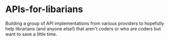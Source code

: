 # APIs-for-libarians
Building a group of API implementations from various providers to hopefully help librarians (and anyone else!) that aren't coders or who are coders but want to save a little time.
